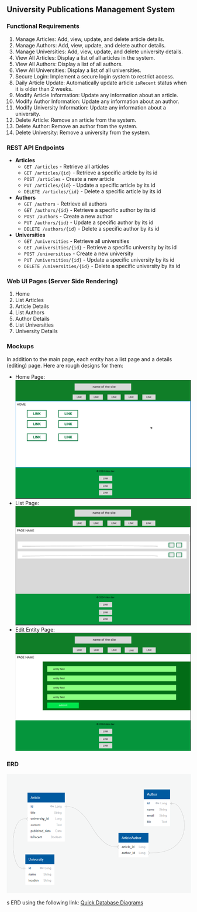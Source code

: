 ## University Publications Management System

### Functional Requirements

1. Manage Articles: Add, view, update, and delete article details.
2. Manage Authors: Add, view, update, and delete author details.
3. Manage Universities: Add, view, update, and delete university details.
4. View All Articles: Display a list of all articles in the system.
5. View All Authors: Display a list of all authors.
6. View All Universities: Display a list of all universities.
7. Secure Login: Implement a secure login system to restrict access.
8. Daily Article Update: Automatically update article `isRecent` status when it is older than 2 weeks.
9. Modify Article Information: Update any information about an article.
10. Modify Author Information: Update any information about an author.
11. Modify University Information: Update any information about a university.
12. Delete Article: Remove an article from the system.
13. Delete Author: Remove an author from the system.
14. Delete University: Remove a university from the system.

### REST API Endpoints

- **Articles**
  - `GET /articles` - Retrieve all articles
  - `GET /articles/{id}` - Retrieve a specific article by its id
  - `POST /articles` - Create a new article
  - `PUT /articles/{id}` - Update a specific article by its id
  - `DELETE /articles/{id}` - Delete a specific article by its id
- **Authors**
  - `GET /authors` - Retrieve all authors
  - `GET /authors/{id}` - Retrieve a specific author by its id
  - `POST /authors` - Create a new author
  - `PUT /authors/{id}` - Update a specific author by its id
  - `DELETE /authors/{id}` - Delete a specific author by its id
- **Universities**
  - `GET /universities` - Retrieve all universities
  - `GET /universities/{id}` - Retrieve a specific university by its id
  - `POST /universities` - Create a new university
  - `PUT /universities/{id}` - Update a specific university by its id
  - `DELETE /universities/{id}` - Delete a specific university by its id


### Web UI Pages (Server Side Rendering)

1. Home
2. List Articles
3. Article Details
4. List Authors
5. Author Details
6. List Universities
7. University Details

### Mockups

In addition to the main page, each entity has a list page and a details (editing) page. Here are rough designs for them:

- Home Page: ![homeMockup.png](home.png)
- List Page: ![tablePageMockup.png](t.png)
- Edit Entity Page: ![editEntityMockup.png](edit.png)

### ERD

![img.png](img.png)

s ERD using the following link: [Quick Database Diagrams](https://app.quickdatabasediagrams.com/#/)